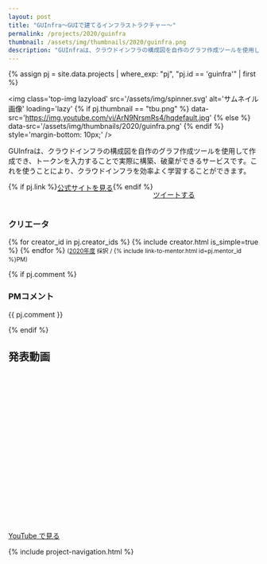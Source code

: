 ```yaml
---
layout: post
title: "GUInfra〜GUIで建てるインフラストラクチャー〜"
permalink: /projects/2020/guinfra
thumbnail: /assets/img/thumbnails/2020/guinfra.png
description: "GUInfraは、クラウドインフラの構成図を自作のグラフ作成ツールを使用して作成でき、トークンを入力することで実際に構築、破棄ができるサービスです。これを使うことにより、クラウドインフラを効率よく学習することができます。"
---
```


{% assign pj = site.data.projects | where_exp: "pj", "pj.id == 'guinfra'" | first %}

<img class='top-img lazyload' src='/assets/img/spinner.svg' alt='サムネイル画像' loading='lazy'
{% if pj.thumbnail == "tbu.png" %} data-src='https://img.youtube.com/vi/ArN9NrsmRs4/hqdefault.jpg'
{% else %}                         data-src='/assets/img/thumbnails/2020/guinfra.png'
{% endif %}                        style='margin-bottom: 10px;' />

GUInfraは、クラウドインフラの構成図を自作のグラフ作成ツールを使用して作成でき、トークンを入力することで実際に構築、破棄ができるサービスです。これを使うことにより、クラウドインフラを効率よく学習することができます。

<div style='display: flex; flex-wrap: wrap'>
  {% if pj.link %}
  <a href="{{ pj.link }}" target="_blank" class="button">公式サイトを見る</a>
  {% endif %}

  <a href="https://twitter.com/intent/tweet?text=GUInfra〜GUIで建てるインフラストラクチャー〜&via=MitouJr&hashtags=未踏ジュニア&related=MitouJr&lang=jp&url={{ site.url }}/projects/2020/guinfra" class="button" target="_blank" rel="noopener">ツイートする</a>
</div>

### クリエータ
<p>
{% for creator_id in pj.creator_ids %}
  {% include creator.html is_simple=true %}
{% endfor %}
<small>(<a href='/projects/2020'>2020年度</a> 採択 / {% include link-to-mentor.html id=pj.mentor_id %}PM)</small>
</p>

{% if pj.comment %}
### PMコメント
<p class="project-comment">{{ pj.comment }}</p>
{% endif %}

## 発表動画
<div class="youtube">
  <iframe width="560" height="315" class="lazyload" data-src="https://www.youtube.com/embed/ArN9NrsmRs4?rel=0" frameborder="0" allowfullscreen=""></iframe>
</div>
<a href="https://www.youtube.com/watch?v={{ pj.youtube }}" target="_blank" rel="noopener" class="button">YouTube で見る</a>

{% include project-navigation.html %}


